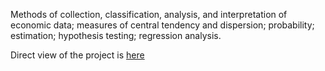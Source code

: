 Methods of collection, classification, analysis, and interpretation of economic data; measures of central tendency and dispersion; probability; estimation; hypothesis testing; regression analysis.

Direct view of the project is [here](https://github.com/jinisrighthere/School/blob/main/Codes/Econ%20220%20lab/Econ220-Lan-Final-Project.html)

